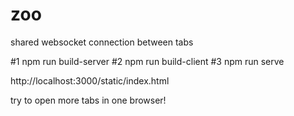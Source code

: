 # zoo
shared websocket connection between tabs

#1 npm run build-server
#2 npm run build-client
#3 npm run serve

http://localhost:3000/static/index.html

try to open more tabs in one browser!
